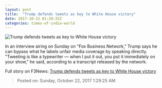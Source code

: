 ```yaml
---
layout: post
title:  "Trump defends tweets as key to White House victory"
date: 2017-10-22 01:29:25Z
categories: times-of-india-world
---
```


![Trump defends tweets as key to White House victory](https://static.toiimg.com/photo/msid-61168506/61168506.jpg?46482)

In an interview airing on Sunday on "Fox Business Network," Trump says he can bypass what he labels unfair media coverage by speaking directly. "Tweeting is like a typewriter — when I put it out, you put it immediately on your show," he said, according to a transcript released by the network.


Full story on F3News: [Trump defends tweets as key to White House victory](http://www.f3nws.com/n/jkz22F)

> Posted on: Sunday, October 22, 2017 1:29:25 AM
